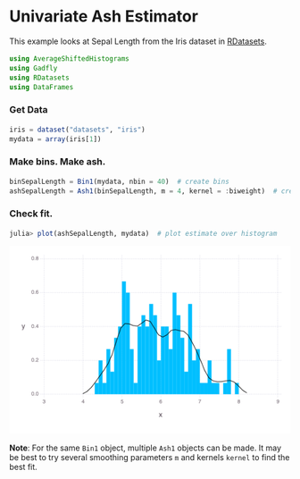 
# Univariate Ash Estimator

This example looks at Sepal Length from the Iris dataset in
[RDatasets](https://github.com/johnmyleswhite/RDatasets.jl).


````julia
using AverageShiftedHistograms
using Gadfly
using RDatasets
using DataFrames
````






### Get Data

````julia
iris = dataset("datasets", "iris")
mydata = array(iris[1]) 
````





### Make bins.  Make ash.

````julia
binSepalLength = Bin1(mydata, nbin = 40)  # create bins
ashSepalLength = Ash1(binSepalLength, m = 4, kernel = :biweight)  # create ash
````





### Check fit.

````julia
julia> plot(ashSepalLength, mydata)  # plot estimate over histogram

````


![](figures/ash1_4_1.png)




**Note**: For the same `Bin1` object, multiple `Ash1` objects can be made.  It may
be best to try several smoothing parameters `m` and kernels `kernel` to find the
best fit.
